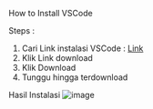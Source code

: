 How to Install VSCode

Steps :

1. Cari Link instalasi VSCode : [Link](https://code.visualstudio.com/download)
2. Klik Link download
3. Klik Download
4. Tunggu hingga terdownload

Hasil Instalasi 
![image](https://github.com/WinaApriliani4/pertemuan1-basis-data/assets/148308987/ac7a5011-6eec-4154-a21e-228275689557)

